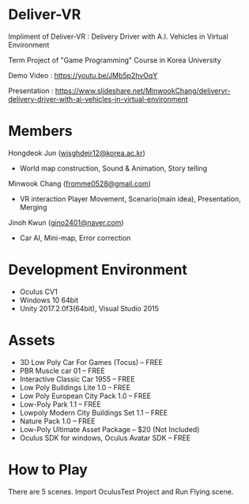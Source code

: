 # Deliver-VR
Impliment of Deliver-VR : Delivery Driver with A.I. Vehicles in Virtual Environment

Term Project of "Game Programming" Course in Korea University

Demo Video : https://youtu.be/JMb5p2hvOqY

Presentation : https://www.slideshare.net/MinwookChang/delivervr-delivery-driver-with-ai-vehicles-in-virtual-environment

# Members

Hongdeok Jun (wjsghdejr12@korea.ac.kr)
- World map construction, Sound & Animation, Story telling

Minwook Chang (fromme0528@gmail.com) 
- VR interaction Player Movement, Scenario(main idea), Presentation, Merging

Jinoh Kwun (gino2401@naver.com)
- Car AI, Mini-map, Error correction

# Development Environment
- Oculus CV1
- Windows 10 64bit
- Unity 2017.2.0f3(64bit), Visual Studio 2015

# Assets
- 3D Low Poly Car For Games (Tocus) – FREE
- PBR Muscle car 01 – FREE
- Interactive Classic Car 1955 – FREE
- Low Poly Buildings Lite 1.0 – FREE
- Low Poly European City Pack 1.0 – FREE
- Low-Poly Park 1.1 – FREE
- Lowpoly Modern City Buildings Set 1.1 – FREE
- Nature Pack 1.0 – FREE
- Low-Poly Ultimate Asset Package – $20 (Not Included)
- Oculus SDK for windows, Oculus Avatar SDK – FREE

# How to Play
There are 5 scenes. Import OculusTest Project and Run Flying.scene.
